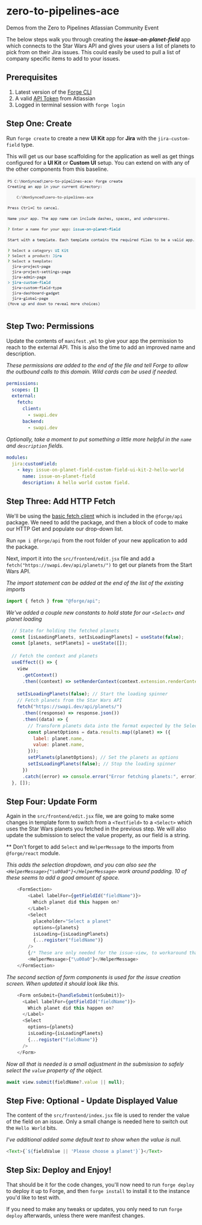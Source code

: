 # zero-to-pipelines-ace
 Demos from the Zero to Pipelines Atlassian Community Event

 The below steps walk you through creating the ***issue-on-planet-field*** app which connects to the Star Wars API and gives your users a list of planets to pick from on their Jira issues.  This could easily be used to pull a list of company specific items to add to your issues.

## Prerequisites
1. Latest version of the [Forge CLI](https://developer.atlassian.com/platform/forge/cli-reference/) 
2. A valid [API Token](https://id.atlassian.com/manage-profile/security/api-tokens) from Atlassian
3. Logged in terminal session with `forge login`

## Step One: **Create**
Run `forge create` to create a new **UI Kit** app for **Jira** with the `jira-custom-field` type.

This will get us our base scaffolding for the application as well as get things configured for a **UI Kit** or **Custom UI** setup.  You can extend on with any of the other components from this baseline.

![Creation UI Choices](creation_cli_image.png)

## Step Two: **Permissions**
Update the contents of `manifest.yml` to give your app the permission to reach to the external API.  This is also the time to add an improved name and description.

*These permissions are added to the end of the file and tell Forge to allow the outbound calls to this domain.  Wild cards can be used if needed.*
```yaml
permissions:
  scopes: []
  external:
    fetch:
      client:
        - swapi.dev
      backend:
        - swapi.dev
```

*Optionally, take a moment to put something a little more helpful in the `name` and `description` fields.*
```yaml
modules:
  jira:customField:
    - key: issue-on-planet-field-custom-field-ui-kit-2-hello-world
      name: issue-on-planet-field
      description: A hello world custom field.
```

## Step Three: **Add HTTP Fetch**
We'll be using the [basic fetch client](https://developer.atlassian.com/platform/forge/runtime-reference/fetch-api.basic/) which is included in the `@forge/api` package.  We need to add the package, and then a block of code to make our HTTP Get and populate our drop-down list.

Run `npm i @forge/api` from the root folder of your new application to add the package.

Next, import it into the `src/frontend/edit.jsx` file and add a `fetch("https://swapi.dev/api/planets/")` to get our planets from the Start Wars API.

*The import statement can be added at the end of the list of the existing imports*
```js
import { fetch } from "@forge/api";
```

*We've added a couple new constants to hold state for our `<Select>` and planet loading*
```js
  // State for holding the fetched planets
  const [isLoadingPlanets, setIsLoadingPlanets] = useState(false);
  const [planets, setPlanets] = useState([]);

  // Fetch the context and planets
  useEffect(() => {
    view
      .getContext()
      .then((context) => setRenderContext(context.extension.renderContext));

    setIsLoadingPlanets(false); // Start the loading spinner
    // Fetch planets from the Star Wars API
    fetch("https://swapi.dev/api/planets/")
      .then((response) => response.json())
      .then((data) => {
        // Transform planets data into the format expected by the Select component
        const planetOptions = data.results.map((planet) => ({
          label: planet.name,
          value: planet.name,
        }));
        setPlanets(planetOptions); // Set the planets as options
        setIsLoadingPlanets(false); // Stop the loading spinner
      })
      .catch((error) => console.error("Error fetching planets:", error));
  }, []);

```

## Step Four: **Update Form**
Again in the `src/frontend/edit.jsx` file, we are going to make some changes in template form to switch from a `<Textfield>` to a `<Select>` which uses the Star Wars planets you fetched in the previous step.  We will also update the submission to select the value property, as our field is a string.

** Don't forget to add `Select` and `HelperMessage` to the imports from `@forge/react` module.

*This adds the selection dropdown, and you can also see the `<HelperMessage>{"\u00a0"}</HelperMessage>` work around padding.  10 of these seems to add a good amount of space.*
```js
    <FormSection>
        <Label labelFor={getFieldId("fieldName")}>
          Which planet did this happen on?
        </Label>
        <Select
          placeholder="Select a planet"
          options={planets}
          isLoading={isLoadingPlanets}
          {...register("fieldName")}
        />
        {/* These are only needed for the issue-view, to workaround that padding issue*/}
        <HelperMessage>{"\u00a0"}</HelperMessage>
    </FormSection>
```

*The second section of form components is used for the issue creation screen.  When updated it should look like this.*
```js
    <Form onSubmit={handleSubmit(onSubmit)}>
      <Label labelFor={getFieldId("fieldName")}>
        Which planet did this happen on?
      </Label>
      <Select
        options={planets}
        isLoading={isLoadingPlanets}
        {...register("fieldName")}
      />
    </Form>
```

*Now all that is needed is a small adjustment in the submission to safely select the `value` property of the object.*
```js
await view.submit(fieldName?.value || null);
```


## Step Five: **Optional - Update Displayed Value**
The content of the `src/frontend/index.jsx` file is used to render the value of the field on an issue.  Only a small change is needed here to switch out the `Hello World` bits.

*I've additional added some default text to show when the value is null.*
```js
<Text>{`${fieldValue || 'Please choose a planet'}`}</Text>
```

## Step Six: **Deploy and Enjoy!**
That should be it for the code changes, you'll now need to run `forge deploy` to deploy it up to Forge, and then `forge install` to install it to the instance you'd like to test with.

If you need to make any tweaks or updates, you only need to run `forge deploy` afterwards, unless there were manifest changes.